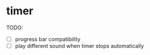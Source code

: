 # timer

TODO:

- [ ] progress bar compatibility
- [ ] play different sound when timer stops automatically